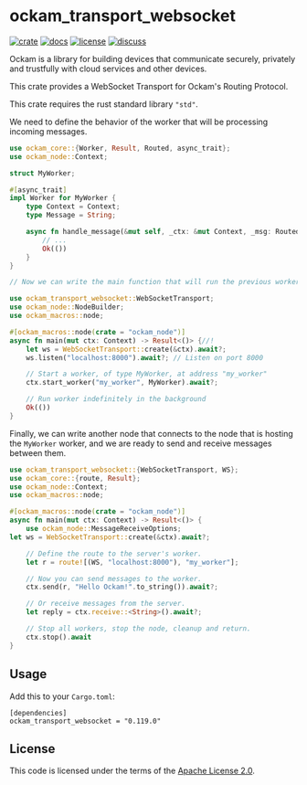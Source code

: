 # ockam_transport_websocket

[![crate][crate-image]][crate-link]
[![docs][docs-image]][docs-link]
[![license][license-image]][license-link]
[![discuss][discuss-image]][discuss-link]

Ockam is a library for building devices that communicate securely, privately
and trustfully with cloud services and other devices.

This crate provides a WebSocket Transport for Ockam's Routing Protocol.

This crate requires the rust standard library `"std"`.

We need to define the behavior of the worker that will be processing incoming messages.

```rust
use ockam_core::{Worker, Result, Routed, async_trait};
use ockam_node::Context;

struct MyWorker;

#[async_trait]
impl Worker for MyWorker {
    type Context = Context;
    type Message = String;

    async fn handle_message(&mut self, _ctx: &mut Context, _msg: Routed<String>) -> Result<()> {
        // ...
        Ok(())
    }
}

// Now we can write the main function that will run the previous worker. In this case, our worker will be listening for new connections on port 8000 until the process is manually killed.

use ockam_transport_websocket::WebSocketTransport;
use ockam_node::NodeBuilder;
use ockam_macros::node;

#[ockam_macros::node(crate = "ockam_node")]
async fn main(mut ctx: Context) -> Result<()> {//!
    let ws = WebSocketTransport::create(&ctx).await?;
    ws.listen("localhost:8000").await?; // Listen on port 8000

    // Start a worker, of type MyWorker, at address "my_worker"
    ctx.start_worker("my_worker", MyWorker).await?;

    // Run worker indefinitely in the background
    Ok(())
}
```

Finally, we can write another node that connects to the node that is hosting the `MyWorker` worker, and we are ready to send and receive messages between them.

```rust
use ockam_transport_websocket::{WebSocketTransport, WS};
use ockam_core::{route, Result};
use ockam_node::Context;
use ockam_macros::node;

#[ockam_macros::node(crate = "ockam_node")]
async fn main(mut ctx: Context) -> Result<()> {
    use ockam_node::MessageReceiveOptions;
let ws = WebSocketTransport::create(&ctx).await?;

    // Define the route to the server's worker.
    let r = route![(WS, "localhost:8000"), "my_worker"];

    // Now you can send messages to the worker.
    ctx.send(r, "Hello Ockam!".to_string()).await?;

    // Or receive messages from the server.
    let reply = ctx.receive::<String>().await?;

    // Stop all workers, stop the node, cleanup and return.
    ctx.stop().await
}
```


## Usage

Add this to your `Cargo.toml`:

```
[dependencies]
ockam_transport_websocket = "0.119.0"
```

## License

This code is licensed under the terms of the [Apache License 2.0][license-link].

[main-ockam-crate-link]: https://crates.io/crates/ockam

[crate-image]: https://img.shields.io/crates/v/ockam_transport_websocket.svg
[crate-link]: https://crates.io/crates/ockam_transport_websocket

[docs-image]: https://docs.rs/ockam_transport_websocket/badge.svg
[docs-link]: https://docs.rs/ockam_transport_websocket

[license-image]: https://img.shields.io/badge/License-Apache%202.0-green.svg
[license-link]: https://github.com/build-trust/ockam/blob/HEAD/LICENSE

[discuss-image]: https://img.shields.io/badge/Discuss-Github%20Discussions-ff70b4.svg
[discuss-link]: https://github.com/build-trust/ockam/discussions
